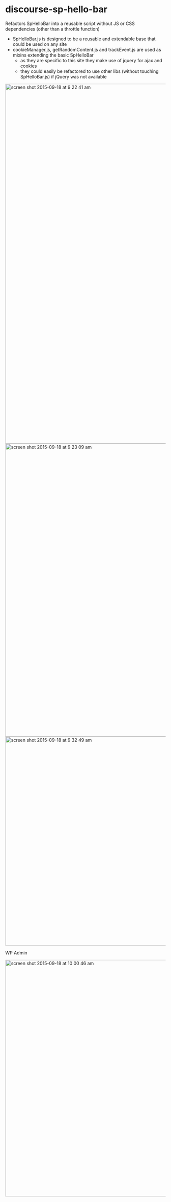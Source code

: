 # discourse-sp-hello-bar

Refactors SpHelloBar into a reusable script without JS or CSS dependencies (other than a throttle function)

- SpHelloBar.js is designed to be a reusable and extendable base that could be used on any site
- cookieManager.js, getRandomContent.js and trackEvent.js are used as mixins extending the basic SpHelloBar
  - as they are specific to this site they make use of jquery for ajax and cookies
  - they could easily be refactored to use other libs (without touching SpHelloBar.js) if jQuery was not available

<img width="1130" alt="screen shot 2015-09-18 at 9 22 41 am" src="https://cloud.githubusercontent.com/assets/1479712/9949011/0c2bc914-5dec-11e5-90d4-e702cffa04fb.png">
<img width="920" alt="screen shot 2015-09-18 at 9 23 09 am" src="https://cloud.githubusercontent.com/assets/1479712/9949009/0c276022-5dec-11e5-86b1-09a33d85a193.png">
<img width="656" alt="screen shot 2015-09-18 at 9 32 49 am" src="https://cloud.githubusercontent.com/assets/1479712/9949010/0c28f5cc-5dec-11e5-8637-de27eefe3c68.png">

WP Admin

<img width="743" alt="screen shot 2015-09-18 at 10 00 46 am" src="https://cloud.githubusercontent.com/assets/1479712/9949026/37fa06d2-5dec-11e5-860f-eb2c09b276aa.png">
